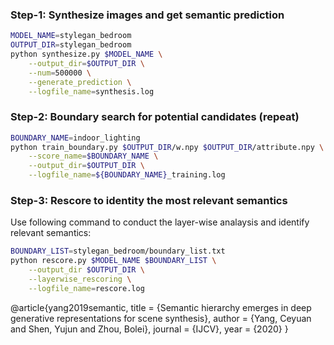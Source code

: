 ### Step-1: Synthesize images and get semantic prediction

```bash
MODEL_NAME=stylegan_bedroom
OUTPUT_DIR=stylegan_bedroom
python synthesize.py $MODEL_NAME \
    --output_dir=$OUTPUT_DIR \
    --num=500000 \
    --generate_prediction \
    --logfile_name=synthesis.log
```

### Step-2: Boundary search for potential candidates (repeat)

```bash
BOUNDARY_NAME=indoor_lighting
python train_boundary.py $OUTPUT_DIR/w.npy $OUTPUT_DIR/attribute.npy \
    --score_name=$BOUNDARY_NAME \
    --output_dir=$OUTPUT_DIR \
    --logfile_name=${BOUNDARY_NAME}_training.log
```

### Step-3: Rescore to identity the most relevant semantics

Use following command to conduct the layer-wise analaysis and identify relevant semantics:

```bash
BOUNDARY_LIST=stylegan_bedroom/boundary_list.txt
python rescore.py $MODEL_NAME $BOUNDARY_LIST \
    --output_dir $OUTPUT_DIR \
    --layerwise_rescoring \
    --logfile_name=rescore.log
```

@article{yang2019semantic,
  title   = {Semantic hierarchy emerges in deep generative representations for scene synthesis},
  author  = {Yang, Ceyuan and Shen, Yujun and Zhou, Bolei},
  journal = {IJCV},
  year    = {2020}
}


